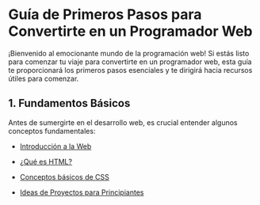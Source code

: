# Guía de Primeros Pasos para Convertirte en un Programador Web

¡Bienvenido al emocionante mundo de la programación web! Si estás listo para comenzar tu viaje para convertirte en un programador web, esta guía te proporcionará los primeros pasos esenciales y te dirigirá hacia recursos útiles para comenzar.

## 1. Fundamentos Básicos

Antes de sumergirte en el desarrollo web, es crucial entender algunos conceptos fundamentales:

- [Introducción a la Web](https://developer.mozilla.org/es/docs/Learn/Getting_started_with_the_web/Introducci%C3%B3n)
- [¿Qué es HTML?](https://developer.mozilla.org/es/docs/Learn/Getting_started_with_the_web/HTML_basics)
- [Conceptos básicos de CSS](https://developer.mozilla.org/es/docs/Learn/Getting_started_with_the_web/CSS_basics)




- [Ideas de Proyectos para Principiantes](https://www.upgrad.com/blog/proyectos-de-programacion-para-principiantes/)